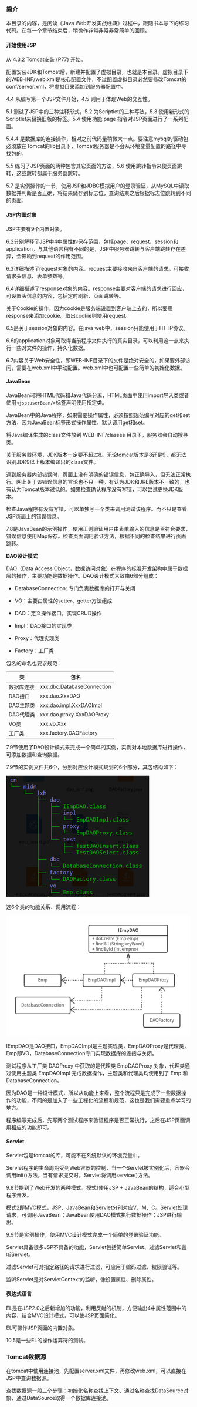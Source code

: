 ### 简介

本目录的内容，是阅读《Java Web开发实战经典》过程中，跟随书本写下的练习代码。在每一个章节结束后，稍微作非常非常非常简单的回顾。

#### 开始使用JSP

从 4.3.2 Tomcat安装 (P77) 开始。

配置安装JDK和Tomcat后，新建并配置了虚拟目录，也就是本目录。虚拟目录下的WEB-INF/web.xml是核心配置文件，不过配置虚拟目录必然要修改Tomcat的conf/server.xml，将虚拟目录添加到服务器配置中。

4.4 从编写第一个JSP文件开始，4.5 则用于体现Web的交互性。

5.1 测试了JSP中的三种注释形式，5.2 为Scriptlet的三种写法，5.3 使用新形式的Scriptlet来替换旧版的标签。5.4 使用功能 page 指令对JSP页面进行了一系列配置。

5.4.4 是数据库的连接操作，相对之前代码量稍微大一点。要注意mysql的驱动包必须放在Tomcat的lib目录下，Tomcat服务器是不会从环境变量配置的路径中寻找包的。

5.5 练习了JSP页面的两种包含其它页面的方法，5.6 使用跳转指令来使页面跳转，这些跳转都属于服务器跳转。

5.7 是实例操作的一节，使用JSP和JDBC模拟用户的登录验证，从MySQL中读取数据并判断是否正确，将结果储存到标志位，查询结束之后根据标志位跳转到不同的页面。

#### JSP内置对象

JSP主要有9个内置对象。

6.2分别解释了JSP中4中属性的保存范围，包括page、request、session和application。与其他语言稍有不同的是，JSP中服务器跳转与客户端跳转存在差异，会影响到request的作用范围。

6.3详细描述了request对象的内容。request主要接收来自客户端的请求。可接收请求头信息、表单参数等。

6.4详细描述了response对象的内容。response主要对客户端的请求进行回应，可设置头信息的内容，包括定时刷新、页面跳转等。

关于Cookie的操作，因为cookie是服务端设置到客户端上去的，所以要用response来添加cookie。取出cookie则使用request。

6.5是关于session对象的内容。在java web中，session只能使用于HTTP协议。

6.6的application对象可取得当前程序文件执行的真实目录，可以利用这一点来执行一些对文件的操作，持久化数据。

6.7内容关于Web安全性，即WEB-INF目录下的文件是绝对安全的，如果要外部访问，需要在web.xml中手动配置。web.xml中也可配置一些简单的初始化数据。

#### JavaBean

JavaBean可将HTML代码和Java代码分离，HTML页面中使用import导入类或者使用`<jsp:userBean/>`标签声明使用指定类。

JavaBean中的Java程序，如果需要操作属性，必须按照规范编写对应的get和set方法，因为JavaBean标签形式操作属性，默认调用get和set。

将Java编译生成的class文件放到 WEB-INF/classes 目录下，服务器会自动搜寻类。

关于服务器环境，JDK版本一定要不超过8。无论tomcat版本是8还是9，都无法识别JDK9以上版本编译出的class文件。

遇到服务器内部错误时，页面上没有明确的错误信息，包正确导入，但无法正常执行。网上关于该错误信息的言论也不只一种。有认为JDK和JRE版本不一致的，也有认为Tomcat版本过低的。如果检查确认程序没有写错，可以尝试更换JDK版本。

检查Java程序有没有写错，可以单独写一个类来调用测试该程序。而不只是查看JSP页面上的错误信息。

7.8是JavaBean的示例操作，使用正则验证用户由表单输入的信息是否符合要求，错误信息使用Map保存。检查页面调用验证方法，根据不同的检查结果进行页面跳转。

**DAO设计模式**

DAO（Data Access Object，数据访问对象）在程序的标准开发架构中属于数据层的操作，主要功能是数据操作。DAO设计模式大致由6部分组成：

- DatabaseConnection: 专门负责数据库的打开与关闭

- VO：主要由属性的setter、getter方法组成

- DAO：定义操作接口，实现CRUD操作

- Impl：DAO接口的实现类

- Proxy：代理实现类

- Factory：工厂类

包名的命名也要求规范：

| 类 | 包名 |
| --- | --- |
| 数据库连接 | xxx.dbc.DatabaseConnection |
| DAO接口 | xxx.dao.XxxDAO |
| DAO主题类 | xxx.dao.impl.XxxDAOImpl |
| DAO代理类 | xxx.dao.proxy.XxxDAOProxy |
| VO类 | xxx.vo.Xxx |
| 工厂类 | xxx.factory.DAOFactory |

7.9节使用了DAO设计模式来完成一个简单的实例，实例对本地数据库进行操作，可添加数据和查询数据。

7.9节的实例文件共6个，分别对应设计模式规划的6个部分，其包结构如下：

![dao_package](7.9/dao_package.png)

这6个类的功能关系、调用流程：

![dao_uml](7.9/dao_uml.png)

IEmpDAO是DAO接口，EmpDAOImpl是主题实现类，EmpDAOProxy是代理类，Emp即VO，DatabaseConnection专门实现数据库的连接与关闭。

测试程序从工厂类 DAOProxy 中获取的是代理类 EmpDAOProxy 对象，代理类通过使用主题类 EmpDAOImpl 完成数据操作，主题类和代理类均使用到了 Emp 和 DatabaseConnection。

因为DAO是一种设计模式，所以从功能上来看，整个流程只是完成了一些数据操作的功能，不同的是加入了一些工程化的流程和规范，这也是我们需要重点学习的地方。

程序编写完成后，先写两个测试程序来验证程序是否正常执行，之后在JSP页面调用相应的功能即可。

#### Servlet

Servlet包是tomcat的库，可能不在系统默认的环境变量中。

Servlet程序的生命周期受到Web容器的控制，当一个Servlet被实例化后，容器会调用init()方法。当有请求提交时，Servlet将调用service()方法。

9.8节提到了Web开发的两种模式。模式1使用JSP + JavaBean的结构，适合小型程序开发。

模式2即MVC模式，JSP、JavaBean和Servlet分别对应V、M、C。Servlet处理请求，可调用JavaBean；JavaBean使用DAO模式执行数据操作；JSP进行输出。

9.9节是实例操作，使用MVC设计模式完成一个简单的登录验证功能。

Servlet具备很多JSP不具备的功能，Servlet包括简单Servlet、过滤Servlet和监听Servlet。

过滤Servlet可对指定路径的请求进行过滤，可应用于编码过滤、权限验证等。

监听Servlet是对ServletContext的监听，像设置属性、删除属性。

#### 表达式语言

EL是在JSP2.0之后新增加的功能，利用反射的机制，方便输出4中属性范围中的内容，结合MVC设计模式，可以使JSP页面简化。

EL可操作JSP页面的内置对象。

10.5是一些EL的操作运算符的测试。

### Tomcat数据源

在tomcat中使用连接池，先配置server.xml文件，再修改web.xml，可以直接在JSP中查询数据源。

查找数据源一般三个步骤：初始化名称查找上下文、通过名称查找DataSource对象、通过DataSource取得一个数据库连接池。
